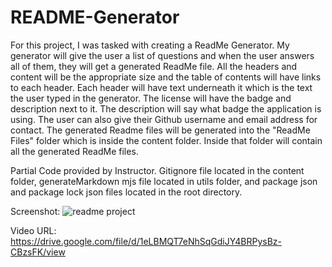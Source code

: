 # README-Generator

For this project, I was tasked with creating a ReadMe Generator. My generator will give the user a list of questions and when the user answers all of them, they will get a generated ReadMe file. All the headers and content will be the appropriate size and the table of contents will have links to each header. Each header will have text underneath it which is the text the user typed in the generator. The license will have the badge and description next to it. The description will say what badge the application is using. The user can also give their Github username and email address for contact. The generated Readme files will be generated into the "ReadMe Files" folder which is inside the content folder. Inside that folder will contain all the generated ReadMe files. 

Partial Code provided by Instructor. Gitignore file located in the content folder, generateMarkdown mjs file located in utils folder, and package json and package lock json files located in the root directory. 


Screenshot: ![readme project](https://github.com/Canes2023/README-Generator/assets/145178643/7202dc2a-1d11-46db-8cd7-b1c7e0eb33c4)


Video URL: https://drive.google.com/file/d/1eLBMQT7eNhSqGdiJY4BRPysBz-CBzsFK/view